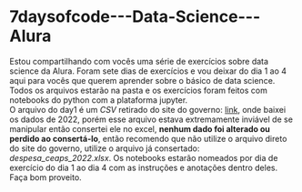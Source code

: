 # 7daysofcode---Data-Science---Alura
Estou compartilhando com vocês uma série de exercícios sobre data science da Alura. Foram sete dias de exercícios e vou deixar do dia 1 ao 4 aqui para vocês que querem aprender sobre o básico de data science. Todos os arquivos estarão na pasta e os exercícios foram feitos com notebooks do python com a plataforma jupyter.<br>O arquivo do day1 é um _CSV_ retirado do site do governo: [link](https://www12.senado.leg.br/transparencia/dados-abertos-transparencia/dados-abertos-ceaps?utm_medium=email&_hsmi=231298145&_hsenc=p2ANqtz-9c7lwRxhr3jiSXB8d9EBu7lfqFCYWSmNUCKcxsxqX_IcJeeguo_ZFrROBsQItFJIFZsZ6zRdasI9qE2RAX6aqkeoxKc8MbiihdAIO5RKzgDNbYT8w&utm_content=231298145&utm_source=hs_automation), onde baixei os dados de 2022, porém esse arquivo estava extremamente inviável de se manipular então consertei ele no excel, **nenhum dado foi alterado ou perdido ao consertá-lo**, então recomendo que não utilize o arquivo direto do site do governo, utilize o arquivo já consertado: _despesa_ceaps_2022.xlsx_. Os notebooks estarão nomeados por dia de exercício do dia 1 ao dia 4 com as instruções e anotações dentro deles. Faça bom proveito.
